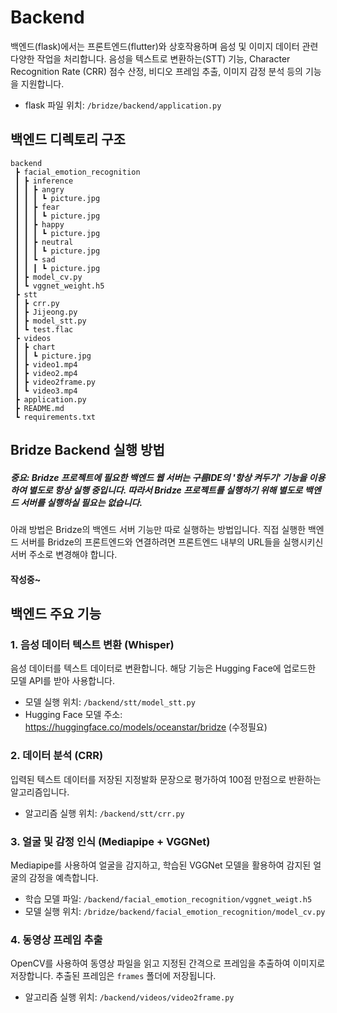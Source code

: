 # Backend

백엔드(flask)에서는 프론트엔드(flutter)와 상호작용하며 음성 및 이미지 데이터 관련 다양한 작업을 처리합니다. 음성을 텍스트로 변환하는(STT) 기능, Character Recognition Rate (CRR) 점수 산정, 비디오 프레임 추출, 이미지 감정 분석 등의 기능을 지원합니다.
- flask 파일 위치: `/bridze/backend/application.py`

## 백엔드 디렉토리 구조
```
backend
 ┣ facial_emotion_recognition
 ┃ ┣ inference
 ┃ ┃ ┣ angry
 ┃ ┃ ┃ ┗ picture.jpg
 ┃ ┃ ┣ fear
 ┃ ┃ ┃ ┗ picture.jpg
 ┃ ┃ ┣ happy
 ┃ ┃ ┃ ┗ picture.jpg
 ┃ ┃ ┣ neutral
 ┃ ┃ ┃ ┗ picture.jpg
 ┃ ┃ ┗ sad
 ┃ ┃ ┃ ┗ picture.jpg
 ┃ ┣ model_cv.py
 ┃ ┗ vggnet_weight.h5
 ┣ stt
 ┃ ┣ crr.py
 ┃ ┣ Jijeong.py
 ┃ ┣ model_stt.py
 ┃ ┗ test.flac
 ┣ videos
 ┃ ┣ chart
 ┃ ┃ ┗ picture.jpg
 ┃ ┣ video1.mp4
 ┃ ┣ video2.mp4
 ┃ ┣ video2frame.py
 ┃ ┗ video3.mp4
 ┣ application.py
 ┣ README.md
 ┗ requirements.txt
```
## Bridze Backend 실행 방법

##### 중요: Bridze 프로젝트에 필요한 백엔드 웹 서버는 구름IDE의 '항상 켜두기' 기능을 이용하여 별도로 항상 실행 중입니다. 따라서 Bridze 프로젝트를 실행하기 위해 별도로 백엔드 서버를 실행하실 필요는 없습니다.

아래 방법은 Bridze의 백엔드 서버 기능만 따로 실행하는 방법입니다. 직접 실행한 백엔드 서버를 Bridze의 프론트엔드와 연결하려면 프론트엔드 내부의 URL들을 실행시키신 서버 주소로 변경해야 합니다. 

#### 작성중~

## 백엔드 주요 기능

### 1. 음성 데이터 텍스트 변환 (Whisper)

음성 데이터를 텍스트 데이터로 변환합니다. 해당 기능은 Hugging Face에 업로드한 모델 API를 받아 사용합니다. 

- 모델 실행 위치: `/backend/stt/model_stt.py`
- Hugging Face 모델 주소: https://huggingface.co/models/oceanstar/bridze (수정필요)

### 2. 데이터 분석 (CRR)

입력된 텍스트 데이터를 저장된 지정발화 문장으로 평가하여 100점 만점으로 반환하는 알고리즘입니다.

- 알고리즘 실행 위치: `/backend/stt/crr.py`

### 3. 얼굴 및 감정 인식 (Mediapipe + VGGNet)

 Mediapipe를 사용하여 얼굴을 감지하고, 학습된 VGGNet 모델을 활용하여 감지된 얼굴의 감정을 예측합니다.

- 학습 모델 파일: `/backend/facial_emotion_recognition/vggnet_weigt.h5`
- 모델 실행 위치: `/bridze/backend/facial_emotion_recognition/model_cv.py`

### 4. 동영상 프레임 추출

OpenCV를 사용하여 동영상 파일을 읽고 지정된 간격으로 프레임을 추출하여 이미지로 저장합니다. 추출된 프레임은 `frames` 폴더에 저장됩니다.

- 알고리즘 실행 위치: `/backend/videos/video2frame.py`
